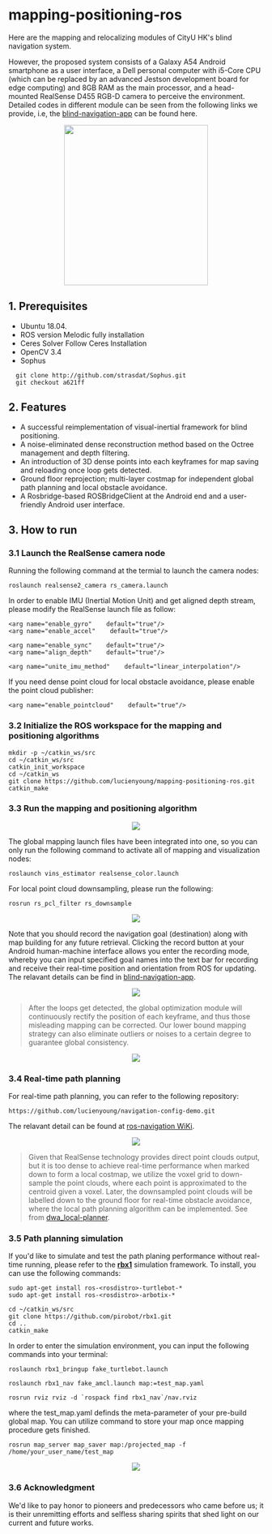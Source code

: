 # mapping-positioning-ros  
Here are the mapping and relocalizing modules of CityU HK's blind navigation system.  

However, the proposed system consists of a Galaxy A54 Android smartphone as a user interface, a Dell personal computer with i5-Core CPU (which can be replaced by an advanced Jestson development board for edge computing) and 8GB RAM as the main processor, and a head-mounted RealSense D455 RGB-D camera to perceive the environment. Detailed codes in different module can be seen from the following links we provide, i.e, the [blind-navigation-app](https://github.com/lucienyoung/blind-navigation-app.git) can be found here.
  
<p align="center">
  <img width="284" height="316" src="https://github.com/lucienyoung/map-building-ros/assets/137718915/d29b8362-843d-4c98-a847-07f92e59585a" />
</p>
  
## 1. Prerequisites  
+ Ubuntu 18.04.  
+ ROS version Melodic fully installation  
+ Ceres Solver Follow Ceres Installation
+ OpenCV 3.4
+ Sophus
```
  git clone http://github.com/strasdat/Sophus.git
  git checkout a621ff
```
## 2. Features  
+ A successful reimplementation of visual-inertial framework for blind positioning.  
+ A noise-eliminated dense reconstruction method based on the Octree management and depth filtering.  
+ An introduction of 3D dense points into each keyframes for map saving and reloading once loop gets detected.  
+ Ground floor reprojection; multi-layer costmap for independent global path planning and local obstacle avoidance.  
+ A Rosbridge-based ROSBridgeClient at the Android end and a user-friendly Android user interface.  

## 3. How to run  
### 3.1 Launch the RealSense camera node  
Running the following command at the termial to launch the camera nodes:
```
roslaunch realsense2_camera rs_camera.launch
```
  
In order to enable IMU (Inertial Motion Unit) and get aligned depth stream, please modify the RealSense launch file as follow:
```
<arg name="enable_gyro"    default="true"/>
<arg name="enable_accel"    default="true"/>

<arg name="enable_sync"    default="true"/>
<arg name="align_depth"    default="true"/>

<arg name="unite_imu_method"    default="linear_interpolation"/>
```
  
If you need dense point cloud for local obstacle avoidance, please enable the point cloud publisher:
```
<arg name="enable_pointcloud"    default="true"/>
```
  
### 3.2 Initialize the ROS workspace for the mapping and positioning algorithms  
```
mkdir -p ~/catkin_ws/src
cd ~/catkin_ws/src
catkin_init_workspace
cd ~/catkin_ws
git clone https://github.com/lucienyoung/mapping-positioning-ros.git
catkin_make
```
  
### 3.3 Run the mapping and positioning algorithm  
<p align="center">
  <img src="https://github.com/lucienyoung/map-building-ros/assets/137718915/05871d75-ae25-4d0d-bfa4-c989ed5b89c7" />
</p>
  
The global mapping launch files have been integrated into one, so you can only run the following command to activate all of mapping and visualization nodes:
```
roslaunch vins_estimator realsense_color.launch
```
  
For local point cloud downsampling, please run the following:
```
rosrun rs_pcl_filter rs_downsample
```
  
<p align="center">
  <img src="https://github.com/lucienyoung/map-building-ros/assets/137718915/81393766-d4cc-4170-9e41-0f95d0be3a07" />
</p>
  
Note that you should record the navigation goal (destination) along with map building for any future retrieval. Clicking the record button at your Android human-machine interface allows you enter the recording mode, whereby you can input specified goal names into the text bar for recording and receive their real-time position and orientation from ROS for updating. The relavant details can be find in [blind-navigation-app](https://github.com/lucienyoung/blind-navigation-app.git).

<p align="center">
  <img src="https://github.com/lucienyoung/mapping-positioning-ros/assets/137718915/5370f606-fb19-4a93-8c1f-2b24cba2274d" />
</p>
  
> After the loops get detected, the global optimization module will continuously rectify the position of each keyframe, and thus those misleading mapping can be corrected. Our lower bound mapping strategy can also eliminate outliers or noises to a certain degree to guarantee global consistency.
  
<p align="center">
  <img src="https://github.com/lucienyoung/map-building-ros/assets/137718915/41612bd2-5f99-480d-97ee-ae5b6c27dbd5" />
</p>
  
### 3.4 Real-time path planning
For real-time path planning, you can refer to the following repository:
```
https://github.com/lucienyoung/navigation-config-demo.git
```
  
The relavant detail can be found at [ros-navigation WiKi](http://wiki.ros.org/navigation).

<p align="center">
  <img src="https://github.com/lucienyoung/map-building-ros/assets/137718915/5e50fa9e-b4f4-43ff-89c5-3d8afdec54fa" />
</p>
  
> Given that RealSense technology provides direct point clouds output, but it is too dense to achieve real-time performance when marked down to form a local costmap, we utilize the voxel grid to down-sample the point clouds, where each point is approximated to the centroid given a voxel. Later, the downsampled point clouds will be labelled down to the ground floor for real-time obstacle avoidance, where the local path planning algorithm can be implemented. See from [dwa_local-planner](http://wiki.ros.org/dwa_local_planner).
  
### 3.5 Path planning simulation
If you'd like to simulate and test the path planing performance without real-time running, please refer to the [**rbx1**](https://github.com/pirobot/rbx1.git) simulation framework. To install, you can use the following commands:
```
sudo apt-get install ros-<rosdistro>-turtlebot-*
sudo apt-get install ros-<rosdistro>-arbotix-*

cd ~/catkin_ws/src
git clone https://github.com/pirobot/rbx1.git
cd ..
catkin_make
```

In order to enter the simulation environment, you can input the following commands into your terminal:
```
roslaunch rbx1_bringup fake_turtlebot.launch

roslaunch rbx1_nav fake_amcl.launch map:=test_map.yaml

rosrun rviz rviz -d `rospack find rbx1_nav`/nav.rviz
```
where the test_map.yaml definds the meta-parameter of your pre-build global map. You can utilize command to store your map once mapping procedure gets finished.
```
rosrun map_server map_saver map:/projected_map -f /home/your_user_name/test_map
```

<p align="center">
  <img src="https://github.com/lucienyoung/map-building-ros/assets/137718915/9fa7ce14-8605-4a84-b802-884c8f09a15f" />
</p>

### 3.6 Acknowledgment
We'd like to pay honor to pioneers and predecessors who came before us; it is their unremitting efforts and selfless sharing spirits that shed light on our current and future works.
